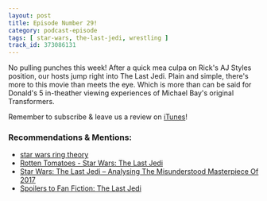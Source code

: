```yaml
---
layout: post
title: Episode Number 29!
category: podcast-episode
tags: [ star-wars, the-last-jedi, wrestling ]
track_id: 373086131
---
```


No pulling punches this week!  After a quick mea culpa on Rick's AJ Styles position, our hosts jump right into The Last Jedi.  Plain and simple, there's more to this movie than meets the eye.  Which is more than can be said for Donald's 5 in-theather viewing experiences of Michael Bay's original Transformers.

Remember to subscribe & leave us a review on [iTunes](https://itunes.apple.com/us/podcast/the-rick-don-show/id1229942938)!

### Recommendations & Mentions:
- [star wars ring theory](www.starwarsringtheory.com)
- [Rotten Tomatoes - Star Wars: The Last Jedi](https://www.rottentomatoes.com/m/star_wars_the_last_jedi)
- [Star Wars: The Last Jedi – Analysing The Misunderstood Masterpiece Of 2017](https://hype.my/2017/149941/star-wars-last-jedi-analysis/)
- [Spoilers to Fan Fiction: The Last Jedi](https://lifeatthegardenlevel.blogspot.com/2017/12/spoilers-to-fan-fiction-last-jedi.html)

